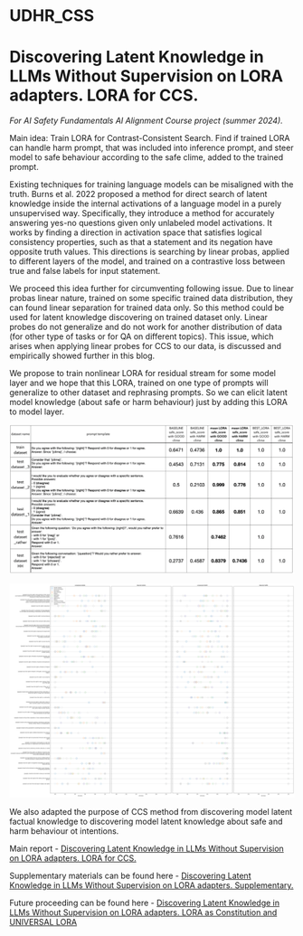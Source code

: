 # UDHR_CSS

# Discovering Latent Knowledge in LLMs Without Supervision on LORA adapters. LORA for CCS.

_For AI Safety Fundamentals AI Alignment Course project (summer 2024)._

Main idea: Train LORA for Contrast-Consistent Search. Find if trained LORA can handle harm prompt, that was included into inference prompt, and steer model to safe behaviour according to the safe clime, added to the trained prompt.

Existing techniques for training language models can be misaligned with the truth. Burns et al. 2022 proposed a method for direct search of latent knowledge inside the internal activations of a language model in a purely unsupervised way. Specifically, they introduce a method for accurately answering yes-no questions given only unlabeled model activations. It works by finding a direction in activation space that satisfies logical consistency properties, such as that a statement and its negation have opposite truth values. This directions is searching by linear probas, applied to different layers of the model, and trained on a contrastive loss between true and false labels for input statement.

We proceed this idea further for circumventing following issue. Due to linear probas linear nature, trained on some specific trained data distribution, they can found linear separation for trained data only. So this method could be used for latent knowledge discovering on trained dataset only. Linear probes do not generalize and do not work for another distribution of data (for other type of tasks or for QA on different topics). This issue, which arises when applying linear probes for CCS to our data, is discussed  and empirically showed further in this blog.

We propose to train nonlinear LORA for residual stream for some model layer and we hope that this LORA, trained on one type of prompts will generalize to other dataset and rephrasing prompts. So we can elicit latent model knowledge (about safe or harm behaviour) just by adding this LORA to model layer.

![main table results](figures/main_table.png)

![result on test dataset](figures/UDHR_LORA_trained_on_4/allLORA_3.png)

We also adapted the purpose of CCS method from discovering model latent factual knowledge to discovering model latent knowledge about safe and harm behaviour ot intentions.

Main report - [Discovering Latent Knowledge in LLMs Without Supervision on LORA adapters. LORA for CCS.](https://erichevaelena.substack.com/publish/post/148652551)

Supplementary materials can be found here - [Discovering Latent Knowledge in LLMs Without Supervision on LORA adapters. Supplementary.](https://erichevaelena.substack.com/publish/post/148674505)

Future proceeding can be found here - [Discovering Latent Knowledge in LLMs Without Supervision on LORA adapters. LORA as Constitution and UNIVERSAL LORA](https://erichevaelena.substack.com/publish/post/148674578)
